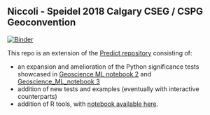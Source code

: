 ## Niccoli - Speidel 2018 Calgary CSEG / CSPG Geoconvention
[![Binder](https://mybinder.org/badge.svg)](https://mybinder.org/v2/gh/mycarta/Niccoli_Speidel_2018_Geoconvention/master)

This repo is an extension of the [Predict repository](https://github.com/mycarta/predict) consisting of:
- an expansion and amelioration of the Python significance tests showcased in [Geoscience ML notebook 2](https://github.com/mycarta/predict/blob/master/Geoscience_ML_notebook_2.ipynb) and [Geoscience_ML_notebook 3](https://github.com/mycarta/predict/blob/master/Geoscience_ML_notebook_3.ipynb)
- addition of new tests and examples (eventually with interactive counterparts)
- addition of R tools, with [notebook available here](https://tspeidel.github.io/geoconference-2018/index.html#1).
